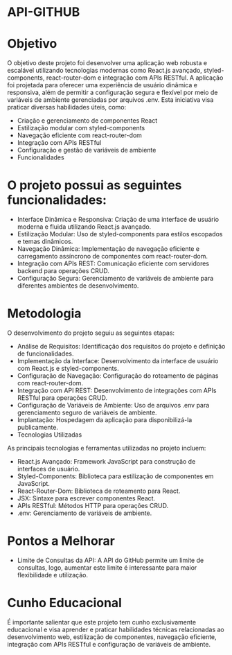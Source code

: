 # API-GITHUB

# Objetivo

O objetivo deste projeto foi desenvolver uma aplicação web robusta e escalável utilizando tecnologias modernas como React.js avançado, styled-components, react-router-dom e integração com APIs RESTful. A aplicação foi projetada para oferecer uma experiência de usuário dinâmica e responsiva, além de permitir a configuração segura e flexível por meio de variáveis de ambiente gerenciadas por arquivos .env. Esta iniciativa visa praticar diversas habilidades úteis, como:

* Criação e gerenciamento de componentes React
* Estilização modular com styled-components
* Navegação eficiente com react-router-dom
* Integração com APIs RESTful
* Configuração e gestão de variáveis de ambiente
* Funcionalidades

# O projeto possui as seguintes funcionalidades:

* Interface Dinâmica e Responsiva: Criação de uma interface de usuário moderna e fluida utilizando React.js avançado.
* Estilização Modular: Uso de styled-components para estilos escopados e temas dinâmicos.
* Navegação Dinâmica: Implementação de navegação eficiente e carregamento assíncrono de componentes com react-router-dom.
* Integração com APIs REST: Comunicação eficiente com servidores backend para operações CRUD.
* Configuração Segura: Gerenciamento de variáveis de ambiente para diferentes ambientes de desenvolvimento.

# Metodologia

O desenvolvimento do projeto seguiu as seguintes etapas:

* Análise de Requisitos: Identificação dos requisitos do projeto e definição de funcionalidades.
* Implementação da Interface: Desenvolvimento da interface de usuário com React.js e styled-components.
* Configuração de Navegação: Configuração do roteamento de páginas com react-router-dom.
* Integração com API REST: Desenvolvimento de integrações com APIs RESTful para operações CRUD.
* Configuração de Variáveis de Ambiente: Uso de arquivos .env para gerenciamento seguro de variáveis de ambiente.
* Implantação: Hospedagem da aplicação para disponibilizá-la publicamente.
* Tecnologias Utilizadas

As principais tecnologias e ferramentas utilizadas no projeto incluem:

* React.js Avançado: Framework JavaScript para construção de interfaces de usuário.
* Styled-Components: Biblioteca para estilização de componentes em JavaScript.
* React-Router-Dom: Biblioteca de roteamento para React.
* JSX: Sintaxe para escrever componentes React.
* APIs RESTful: Métodos HTTP para operações CRUD.
* .env: Gerenciamento de variáveis de ambiente.

# Pontos a Melhorar

* Limite de Consultas da API: A API do GitHub permite um limite de consultas, logo, aumentar este limite é interessante para maior flexibilidade e utilização.

# Cunho Educacional

É importante salientar que este projeto tem cunho exclusivamente educacional e visa aprender e praticar habilidades técnicas relacionadas ao desenvolvimento web, estilização de componentes, navegação eficiente, integração com APIs RESTful e configuração de variáveis de ambiente.
